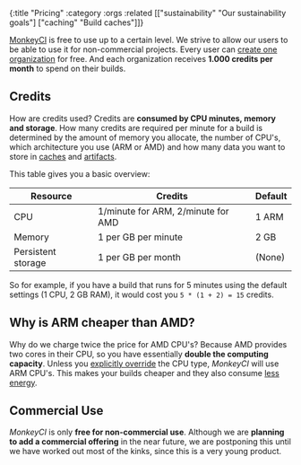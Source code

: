 {:title "Pricing"
 :category :orgs
 :related [["sustainability" "Our sustainability goals"]
           ["caching" "Build caches"]]}

[MonkeyCI](https://monkeyci.com) is free to use up to a certain level.  We strive
to allow our users to be able to use it for non-commercial projects.  Every user
can [create one organization](org-new) for free.  And each organization receives
**1.000 credits per month** to spend on their builds.

## Credits

How are credits used?  Credits are **consumed by CPU minutes, memory and storage**.
How many credits are required per minute for a build is determined by the amount
of memory you allocate, the number of CPU's, which architecture you use (ARM or AMD)
and how many data you want to store in [caches](caching) and [artifacts](artifacts).

This table gives you a basic overview:

<table class="table table-bordered">
  <thead>
    <tr>
      <th>Resource</th>
      <th>Credits</th>
      <th>Default</th>
    </tr>
  </thead>
  <tbody>
    <tr>
      <td>CPU</td>
      <td>1/minute for ARM, 2/minute for AMD</td>
      <td>1 ARM</td>
    </tr>
    <tr>
      <td>Memory</td>
      <td>1 per GB per minute</td>
      <td>2 GB</td>
    </tr>
    <tr>
      <td>Persistent storage</td>
      <td>1 per GB per month</td>
      <td>(None)</td>
    </tr>
  </tbody>
</table>

So for example, if you have a build that runs for 5 minutes using the default settings
(1 CPU, 2 GB RAM), it would cost you `5 * (1 + 2) = 15` credits.

## Why is ARM cheaper than AMD?

Why do we charge twice the price for AMD CPU's?  Because AMD provides two cores
in their CPU, so you have essentially **double the computing capacity**.  Unless you
[explicitly override](jobs) the CPU type, *MonkeyCI* will use ARM CPU's.
This makes your builds cheaper and they also consume [less energy](sustainability).

## Commercial Use

*MonkeyCI* is only **free for non-commercial use**.  Although we are **planning to add
a commercial offering** in the near future, we are postponing this until we have worked
out most of the kinks, since this is a very young product.